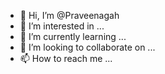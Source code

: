 - 👋 Hi, I’m @Praveenagah
- 👀 I’m interested in ...
- 🌱 I’m currently learning ...
- 💞️ I’m looking to collaborate on ...
- 📫 How to reach me ...

<!---
Praveenagah/Praveenagah is a ✨ special ✨ repository because its `README.md` (this file) appears on your GitHub profile.
You can click the Preview link to take a look at your changes.
--->
